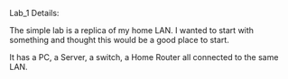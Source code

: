 Lab_1 Details:

The simple lab is a replica of my home LAN. I wanted to start with something and thought this would be a good place to start.

It has a PC, a Server, a switch, a Home Router all connected to the same LAN.
